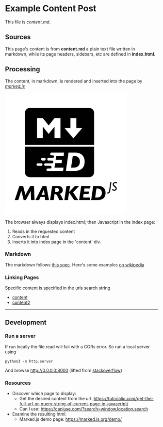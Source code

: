 # Example Content Post

This file is *content.md*.

## Sources

This page's content is from **content.md** a plain text file written in markdown, while its
page headers, sidebars, etc are defined in **index.html**.

## Processing

The content, in markdown, is rendered and inserted into the page by [*marked.js*](https://marked.js.org)

![Image](marked-logo.svg "icon")

The browser always displays index.html; then Javascript in the index page:

1. Reads in the requested content
1. Converts it to html
1. Inserts it into index page in the 'content' div.

### Markdown

The markdown follows [this spec](https://daringfireball.net/projects/markdown/syntax).
Here's some examples [on wikipedia](https://en.wikipedia.org/wiki/Markdown#Examples)

### Linking Pages

Specific content is specified in the urls search string

* [content](index.html?page=content)
* [content2](index.html?page=content2)

------

## Development

### Run a server

If run locally the file read will fail with a CORs error.
So run a local server using

    python3 -m http.server

And browse http://0.0.0.0:8000
(lifted from [stackoverflow](https://stackoverflow.com/questions/10752055/cross-origin-requests-are-only-supported-for-http-error-when-loading-a-local))

### Resources

* Discover which page to display:
  * Get the desired content from the url: https://tutorialio.com/get-the-full-url-or-query-string-of-current-page-in-javascript/
  * Can I use: https://caniuse.com/?search=window.location.search
* Examine the resulting html:
  * Marked.js demo page: https://marked.js.org/demo/

